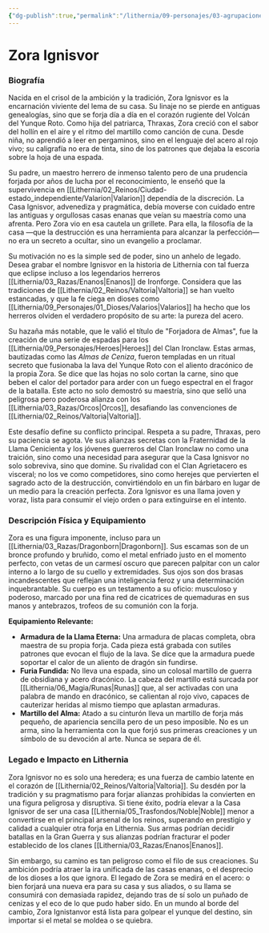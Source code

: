 ```yaml
---
{"dg-publish":true,"permalink":"/lithernia/09-personajes/03-agrupaciones/casa-ignisvor/zora-ignisvor/","tags":["[lithernia","personajes","Casa Noble","Dragonborn","Forjadora","Valtoria"]}
---
```


# Zora Ignisvor

### Biografía

Nacida en el crisol de la ambición y la tradición, Zora Ignisvor es la encarnación viviente del lema de su casa. Su linaje no se pierde en antiguas genealogías, sino que se forja día a día en el corazón rugiente del Volcán del Yunque Roto. Como hija del patriarca, Thraxas, Zora creció con el sabor del hollín en el aire y el ritmo del martillo como canción de cuna. Desde niña, no aprendió a leer en pergaminos, sino en el lenguaje del acero al rojo vivo; su caligrafía no era de tinta, sino de los patrones que dejaba la escoria sobre la hoja de una espada.

Su padre, un maestro herrero de inmenso talento pero de una prudencia forjada por años de lucha por el reconocimiento, le enseñó que la supervivencia en [[Lithernia/02_Reinos/Ciudad-estado_independiente/Valarion\|Valarion]] dependía de la discreción. La Casa Ignisvor, advenediza y pragmática, debía moverse con cuidado entre las antiguas y orgullosas casas enanas que veían su maestría como una afrenta. Pero Zora vio en esa cautela un grillete. Para ella, la filosofía de la casa —que la destrucción es una herramienta para alcanzar la perfección— no era un secreto a ocultar, sino un evangelio a proclamar.

Su motivación no es la simple sed de poder, sino un anhelo de legado. Desea grabar el nombre Ignisvor en la historia de Lithernia con tal fuerza que eclipse incluso a los legendarios herreros [[Lithernia/03_Razas/Enanos\|Enanos]] de Ironforge. Considera que las tradiciones de [[Lithernia/02_Reinos/Valtoria\|Valtoria]] se han vuelto estancadas, y que la fe ciega en dioses como [[Lithernia/09_Personajes/01_Dioses/Valarios\|Valarios]] ha hecho que los herreros olviden el verdadero propósito de su arte: la pureza del acero.

Su hazaña más notable, que le valió el título de "Forjadora de Almas", fue la creación de una serie de espadas para los [[Lithernia/09_Personajes/Heroes\|Heroes]] del Clan Ironclaw. Estas armas, bautizadas como las *Almas de Ceniza*, fueron templadas en un ritual secreto que fusionaba la lava del Yunque Roto con el aliento dracónico de la propia Zora. Se dice que las hojas no solo cortan la carne, sino que beben el calor del portador para arder con un fuego espectral en el fragor de la batalla. Este acto no solo demostró su maestría, sino que selló una peligrosa pero poderosa alianza con los [[Lithernia/03_Razas/Orcos\|Orcos]], desafiando las convenciones de [[Lithernia/02_Reinos/Valtoria\|Valtoria]].

Este desafío define su conflicto principal. Respeta a su padre, Thraxas, pero su paciencia se agota. Ve sus alianzas secretas con la Fraternidad de la Llama Cenicienta y los jóvenes guerreros del Clan Ironclaw no como una traición, sino como una necesidad para asegurar que la Casa Ignisvor no solo sobreviva, sino que domine. Su rivalidad con el Clan Agrietacero es visceral; no los ve como competidores, sino como herejes que pervierten el sagrado acto de la destrucción, convirtiéndolo en un fin bárbaro en lugar de un medio para la creación perfecta. Zora Ignisvor es una llama joven y voraz, lista para consumir el viejo orden o para extinguirse en el intento.

### Descripción Física y Equipamiento

Zora es una figura imponente, incluso para un [[Lithernia/03_Razas/Dragonborn\|Dragonborn]]. Sus escamas son de un bronce profundo y bruñido, como el metal enfriado justo en el momento perfecto, con vetas de un carmesí oscuro que parecen palpitar con un calor interno a lo largo de su cuello y extremidades. Sus ojos son dos brasas incandescentes que reflejan una inteligencia feroz y una determinación inquebrantable. Su cuerpo es un testamento a su oficio: musculoso y poderoso, marcado por una fina red de cicatrices de quemaduras en sus manos y antebrazos, trofeos de su comunión con la forja.

**Equipamiento Relevante:**
*   **Armadura de la Llama Eterna:** Una armadura de placas completa, obra maestra de su propia forja. Cada pieza está grabada con sutiles patrones que evocan el flujo de la lava. Se dice que la armadura puede soportar el calor de un aliento de dragón sin fundirse.
*   **Furia Fundida:** No lleva una espada, sino un colosal martillo de guerra de obsidiana y acero dracónico. La cabeza del martillo está surcada por [[Lithernia/06_Magia/Runas\|Runas]] que, al ser activadas con una palabra de mando en dracónico, se calientan al rojo vivo, capaces de cauterizar heridas al mismo tiempo que aplastan armaduras.
*   **Martillo del Alma:** Atado a su cinturón lleva un martillo de forja más pequeño, de apariencia sencilla pero de un peso imposible. No es un arma, sino la herramienta con la que forjó sus primeras creaciones y un símbolo de su devoción al arte. Nunca se separa de él.

### Legado e Impacto en Lithernia

Zora Ignisvor no es solo una heredera; es una fuerza de cambio latente en el corazón de [[Lithernia/02_Reinos/Valtoria\|Valtoria]]. Su desdén por la tradición y su pragmatismo para forjar alianzas prohibidas la convierten en una figura peligrosa y disruptiva. Si tiene éxito, podría elevar a la Casa Ignisvor de ser una casa [[Lithernia/05_Trasfondos/Noble\|Noble]] menor a convertirse en el principal arsenal de los reinos, superando en prestigio y calidad a cualquier otra forja en Lithernia. Sus armas podrían decidir batallas en la Gran Guerra y sus alianzas podrían fracturar el poder establecido de los clanes [[Lithernia/03_Razas/Enanos\|Enanos]].

Sin embargo, su camino es tan peligroso como el filo de sus creaciones. Su ambición podría atraer la ira unificada de las casas enanas, o el desprecio de los dioses a los que ignora. El legado de Zora se medirá en el acero: o bien forjará una nueva era para su casa y sus aliados, o su llama se consumirá con demasiada rapidez, dejando tras de sí solo un puñado de cenizas y el eco de lo que pudo haber sido. En un mundo al borde del cambio, Zora Ignistanvor está lista para golpear el yunque del destino, sin importar si el metal se moldea o se quiebra.
